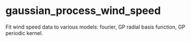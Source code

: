 # gaussian_process_wind_speed
Fit wind speed data to various models: fourier, GP radial basis function, GP periodic kernel.
